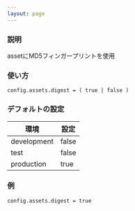 ```yaml
---
layout: page
---
```

### 説明
assetにMD5フィンガープリントを使用

### 使い方
    config.assets.digest = ( true | false )

### デフォルトの設定

環境          | 設定
----------- | -----
development | false
test        | false
production  | true

### 例
    config.assets.digest = true